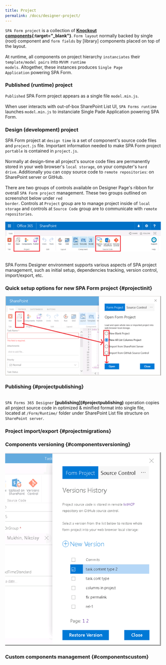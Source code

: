 ```yaml
---
title: Project
permalink: /docs/designer-project/
---
```

<code>SPA Form project</code> is a collection of <b>[Knockout components](http://knockoutjs.com/documentation/component-overview.html){:target="_blank"}</b>. <code>Form layout</code> normally backed by single (root) component and <code>form fields</code> by [library] components placed on top of the layout.
<br/>
<br/>
At runtime, all components on project hierarchy <code>instanciates</code> their <code>template/model pairs</code> into <code>MVVM runtime models</code>. Altogether, these instances produces <code>Single Page Application</code> powering SPA Form.
<br/>

###  Published (runtime) project
<code>Published</code> SPA Form project appears as a single file <code>model.min.js</code>. 
<br/>
<br/>
When user interacts with out-of-box SharePoint List UI, <code>SPA Forms runtime</code> launches <code>model.min.js</code> to instanciate Single Pade Application powering SPA Form.
###  Design (development) project
SPA Form project at <code>design time</code> is a set of component's source code files and <code>project.js</code> file. Important information needed to make SPA Form project <code>portable</code> is contained in <code>project.js</code>. 
<br/>
<br/>
Normally at design-time all project's source code files are permanently stored in your web browser's <code>local storage</code>, on your computer's <code>hard drive</code>. Additionally you can copy source code to <code>remote repositories</code>: on SharePoint server or GitHub.
<br/>
<br/>
There are two groups of controls available on Designer Page's ribbon for overall <code>SPA Form project</code> management. These two groups outlined on screenshot below under <code class="project">red border</code>. Controls at <code>Project</code> group are to manage project inside of <code>local storage</code> and controls at <code>Source Code</code> group are to communicate with <code>remote repositories</code>.
<br/>
<br/>
![Image of Ribbon-project](/img/Ribbon-project.png)
<br/>
<br/>

SPA Forms Designer environment supports various aspects of SPA project management, such as initial setup, dependencies tracking, version control, import/export, etc.

###  Quick setup options for new SPA Form project {#projectinit}
![Image of Setup Option](/img/form-setup-options.png)

###  Publishing {#projectpublishing}

<br/>
<code>SPA Forms 365 Designer</code> <b>[publishing](#projectpublishing)</b> operation copies all project source code  in optimized & minified format into single file, located at <code>/Form/Runtime/</code> folder under SharePoint List file structure on <code>SharePoint server</code>.


###  Project import/export {#projectmigrations}

###  Components versioning {#componentsversioning}
![Image of Form Versioning](/img/form-versioning.png)

###  Custom components management {#componentscustom}

